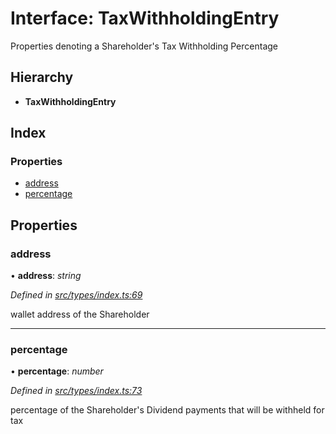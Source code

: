 # Interface: TaxWithholdingEntry

Properties denoting a Shareholder's Tax Withholding Percentage

## Hierarchy

* **TaxWithholdingEntry**

## Index

### Properties

* [address](_types_index_.taxwithholdingentry.md#address)
* [percentage](_types_index_.taxwithholdingentry.md#percentage)

## Properties

###  address

• **address**: *string*

*Defined in [src/types/index.ts:69](https://github.com/PolymathNetwork/polymath-sdk/blob/454d285/src/types/index.ts#L69)*

wallet address of the Shareholder

___

###  percentage

• **percentage**: *number*

*Defined in [src/types/index.ts:73](https://github.com/PolymathNetwork/polymath-sdk/blob/454d285/src/types/index.ts#L73)*

percentage of the Shareholder's Dividend payments that will be withheld for tax
